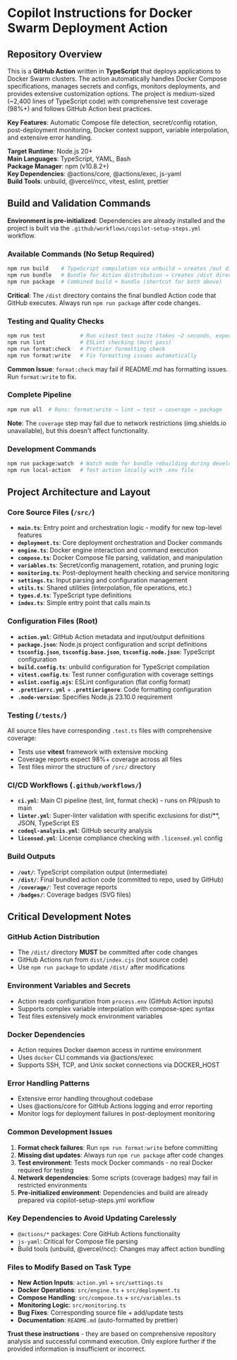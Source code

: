 # Copilot Instructions for Docker Swarm Deployment Action

## Repository Overview

This is a **GitHub Action** written in **TypeScript** that deploys applications to Docker Swarm clusters. The action automatically handles Docker Compose specifications, manages secrets and configs, monitors deployments, and provides extensive customization options. The project is medium-sized (~2,400 lines of TypeScript code) with comprehensive test coverage (98%+) and follows GitHub Action best practices.

**Key Features**: Automatic Compose file detection, secret/config rotation, post-deployment monitoring, Docker context support, variable interpolation, and extensive error handling.

**Target Runtime**: Node.js 20+  
**Main Languages**: TypeScript, YAML, Bash  
**Package Manager**: npm (v10.8.2+)  
**Key Dependencies**: @actions/core, @actions/exec, js-yaml  
**Build Tools**: unbuild, @vercel/ncc, vitest, eslint, prettier

## Build and Validation Commands

**Environment is pre-initialized**: Dependencies are already installed and the project is built via the `.github/workflows/copilot-setup-steps.yml` workflow.

### Available Commands (No Setup Required)

```bash
npm run build    # TypeScript compilation via unbuild → creates /out directory
npm run bundle   # Bundle for Action distribution → creates /dist directory
npm run package  # Combined build + bundle (shortcut for both above)
```
**Critical**: The `/dist` directory contains the final bundled Action code that GitHub executes. Always run `npm run package` after code changes.

### Testing and Quality Checks
```bash
npm run test           # Run vitest test suite (takes ~2 seconds, expect 98%+ coverage)
npm run lint           # ESLint checking (must pass)
npm run format:check   # Prettier formatting check
npm run format:write   # Fix formatting issues automatically
```
**Common Issue**: `format:check` may fail if README.md has formatting issues. Run `format:write` to fix.

### Complete Pipeline
```bash
npm run all  # Runs: format:write → lint → test → coverage → package
```
**Note**: The `coverage` step may fail due to network restrictions (img.shields.io unavailable), but this doesn't affect functionality.

### Development Commands
```bash
npm run package:watch  # Watch mode for bundle rebuilding during development
npm run local-action   # Test action locally with .env file
```

## Project Architecture and Layout

### Core Source Files (`/src/`)
- **`main.ts`**: Entry point and orchestration logic - modify for new top-level features
- **`deployment.ts`**: Core deployment orchestration and Docker commands
- **`engine.ts`**: Docker engine interaction and command execution
- **`compose.ts`**: Docker Compose file parsing, validation, and manipulation
- **`variables.ts`**: Secret/config management, rotation, and pruning logic
- **`monitoring.ts`**: Post-deployment health checking and service monitoring
- **`settings.ts`**: Input parsing and configuration management
- **`utils.ts`**: Shared utilities (interpolation, file operations, etc.)
- **`types.d.ts`**: TypeScript type definitions
- **`index.ts`**: Simple entry point that calls main.ts

### Configuration Files (Root)
- **`action.yml`**: GitHub Action metadata and input/output definitions
- **`package.json`**: Node.js project configuration and script definitions
- **`tsconfig.json`**, **`tsconfig.base.json`**, **`tsconfig.node.json`**: TypeScript configuration
- **`build.config.ts`**: unbuild configuration for TypeScript compilation
- **`vitest.config.ts`**: Test runner configuration with coverage settings
- **`eslint.config.mjs`**: ESLint configuration (flat config format)
- **`.prettierrc.yml`** + **`.prettierignore`**: Code formatting configuration
- **`.node-version`**: Specifies Node.js 23.10.0 requirement

### Testing (`/tests/`)
All source files have corresponding `.test.ts` files with comprehensive coverage:
- Tests use **vitest** framework with extensive mocking
- Coverage reports expect 98%+ coverage across all files
- Test files mirror the structure of `/src/` directory

### CI/CD Workflows (`.github/workflows/`)
- **`ci.yml`**: Main CI pipeline (test, lint, format check) - runs on PR/push to main
- **`linter.yml`**: Super-linter validation with specific exclusions for dist/**, JSON, TypeScript ES
- **`codeql-analysis.yml`**: GitHub security analysis
- **`licensed.yml`**: License compliance checking with `.licensed.yml` config

### Build Outputs
- **`/out/`**: TypeScript compilation output (intermediate)
- **`/dist/`**: Final bundled action code (committed to repo, used by GitHub)
- **`/coverage/`**: Test coverage reports
- **`/badges/`**: Coverage badges (SVG files)

## Critical Development Notes

### GitHub Action Distribution
- The `/dist/` directory **MUST** be committed after code changes
- GitHub Actions run from `dist/index.cjs` (not source code)
- Use `npm run package` to update `/dist/` after modifications

### Environment Variables and Secrets
- Action reads configuration from `process.env` (GitHub Action inputs)
- Supports complex variable interpolation with compose-spec syntax
- Test files extensively mock environment variables

### Docker Dependencies
- Action requires Docker daemon access in runtime environment  
- Uses `docker` CLI commands via @actions/exec
- Supports SSH, TCP, and Unix socket connections via DOCKER_HOST

### Error Handling Patterns
- Extensive error handling throughout codebase
- Uses @actions/core for GitHub Actions logging and error reporting
- Monitor logs for deployment failures in post-deployment monitoring

### Common Development Issues
1. **Format check failures**: Run `npm run format:write` before committing
2. **Missing dist updates**: Always run `npm run package` after code changes
3. **Test environment**: Tests mock Docker commands - no real Docker required for testing
4. **Network dependencies**: Some scripts (coverage badges) may fail in restricted environments
5. **Pre-initialized environment**: Dependencies and build are already prepared via copilot-setup-steps.yml workflow

### Key Dependencies to Avoid Updating Carelessly
- `@actions/*` packages: Core GitHub Actions functionality
- `js-yaml`: Critical for Compose file parsing
- Build tools (unbuild, @vercel/ncc): Changes may affect action bundling

### Files to Modify Based on Task Type
- **New Action Inputs**: `action.yml` + `src/settings.ts`
- **Docker Operations**: `src/engine.ts` + `src/deployment.ts`  
- **Compose Handling**: `src/compose.ts` + `src/variables.ts`
- **Monitoring Logic**: `src/monitoring.ts`
- **Bug Fixes**: Corresponding source file + add/update tests
- **Documentation**: `README.md` (auto-formatted by prettier)

**Trust these instructions** - they are based on comprehensive repository analysis and successful command execution. Only explore further if the provided information is insufficient or incorrect.